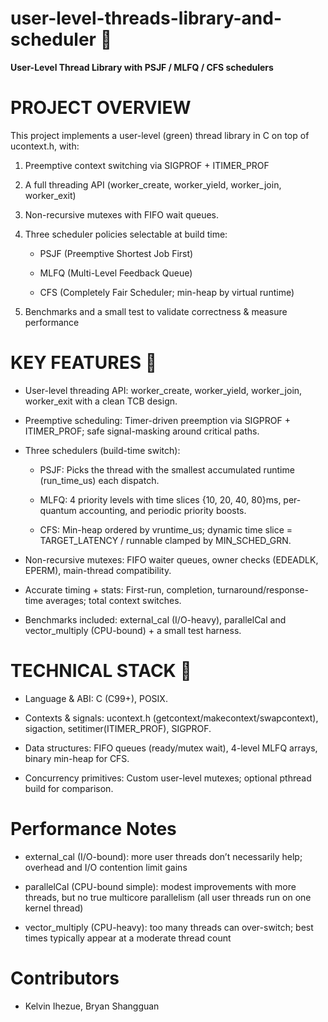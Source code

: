 # user-level-threads-library-and-scheduler 🧵

**User-Level Thread Library with PSJF / MLFQ / CFS schedulers**

# PROJECT OVERVIEW
This project implements a user-level (green) thread library in C on top of ucontext.h, with:
1. Preemptive context switching via SIGPROF + ITIMER_PROF
2. A full threading API (worker_create, worker_yield, worker_join, worker_exit)
3. Non-recursive mutexes with FIFO wait queues.
4. Three scheduler policies selectable at build time:
	- PSJF (Preemptive Shortest Job First)

	- MLFQ (Multi-Level Feedback Queue)

	- CFS (Completely Fair Scheduler; min-heap by virtual runtime)

5. Benchmarks and a small test to validate correctness & measure performance

# KEY FEATURES 🔑
- User-level threading API: worker_create, worker_yield, worker_join, worker_exit with a clean TCB design.

- Preemptive scheduling: Timer-driven preemption via SIGPROF + ITIMER_PROF; safe signal-masking around critical paths.

- Three schedulers (build-time switch):

	- PSJF: Picks the thread with the smallest accumulated runtime (run_time_us) each dispatch.

	- MLFQ: 4 priority levels with time slices {10, 20, 40, 80}ms, per-quantum accounting, and periodic priority boosts.

	- CFS: Min-heap ordered by vruntime_us; dynamic time slice = TARGET_LATENCY / runnable clamped by MIN_SCHED_GRN.

- Non-recursive mutexes: FIFO waiter queues, owner checks (EDEADLK, EPERM), main-thread compatibility.

- Accurate timing + stats: First-run, completion, turnaround/response-time averages; total context switches.

- Benchmarks included: external_cal (I/O-heavy), parallelCal and vector_multiply (CPU-bound) + a small test harness.


# TECHNICAL STACK 🧱
- Language & ABI: C (C99+), POSIX.

- Contexts & signals: ucontext.h (getcontext/makecontext/swapcontext), sigaction, setitimer(ITIMER_PROF), SIGPROF.

- Data structures: FIFO queues (ready/mutex wait), 4-level MLFQ arrays, binary min-heap for CFS.

- Concurrency primitives: Custom user-level mutexes; optional pthread build for comparison.

# Performance Notes
- external_cal (I/O-bound): more user threads don’t necessarily help; overhead and I/O contention limit gains

- parallelCal (CPU-bound simple): modest improvements with more threads, but no true multicore parallelism (all user threads run on one kernel thread)

- vector_multiply (CPU-heavy): too many threads can over-switch; best times typically appear at a moderate thread count

# Contributors 
- Kelvin Ihezue, Bryan Shangguan

